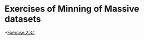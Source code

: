 # Exercises of Minning of Massive datasets

*[Exercise 2.3.1](https://github.com/E008001/Minnig-of-massive-datasets-Exercises/blob/master/MapReduce%20Algorithm%20Matrix%20Multiplication.pdf)
